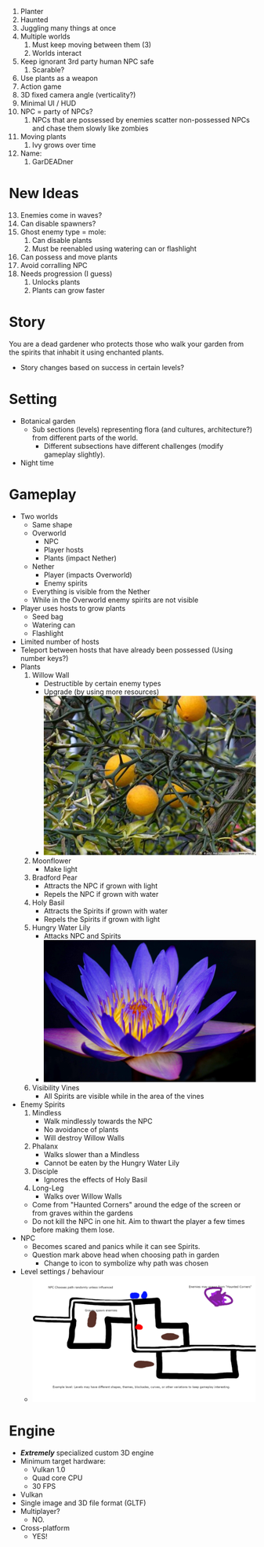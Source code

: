 1. Planter
2. Haunted
3. Juggling many things at once
4. Multiple worlds
    1. Must keep moving between them (3)
    2. Worlds interact
5. Keep ignorant 3rd party human NPC safe
    1. Scarable?
6. Use plants as a weapon
7. Action game
8. 3D fixed camera angle (verticality?)
9. Minimal UI / HUD
10. NPC = party of NPCs?
    1. NPCs that are possessed by enemies scatter non-possessed NPCs and chase them slowly like zombies
11. Moving plants
    1. Ivy grows over time
12. Name:
    1. GarDEADner

# New Ideas
13. Enemies come in waves?
14. Can disable spawners?
15. Ghost enemy type = mole:
    1. Can disable plants
    2. Must be reenabled using watering can or flashlight
16. Can possess and move plants
17. Avoid corralling NPC
18. Needs progression (I guess)
    1. Unlocks plants
    2. Plants can grow faster

# Story
You are a dead gardener who protects those who walk your garden from the spirits that inhabit it using enchanted plants.
- Story changes based on success in certain levels?

# Setting
- Botanical garden
    - Sub sections (levels) representing flora (and cultures, architecture?) from different parts of the world.
        - Different subsections have different challenges (modify gameplay slightly).
- Night time

# Gameplay
- Two worlds
    - Same shape
    - Overworld
        - NPC
        - Player hosts
        - Plants (impact Nether)
    - Nether
        - Player (impacts Overworld)
        - Enemy spirits
    - Everything is visible from the Nether
    - While in the Overworld enemy spirits are not visible
- Player uses hosts to grow plants
    - Seed bag
    - Watering can
    - Flashlight
- Limited number of hosts
- Teleport between hosts that have already been possessed (Using number keys?)
- Plants
    1. Willow Wall
        - Destructible by certain enemy types
        - Upgrade (by using more resources)
        - ![](img/WillowWall.jpg)
    2. Moonflower
        - Make light
    3. Bradford Pear
        - Attracts the NPC if grown with light
        - Repels the NPC if grown with water
    4. Holy Basil
        - Attracts the Spirits if grown with water
        - Repels the Spirits if grown with light
    5. Hungry Water Lily
        - Attacks NPC and Spirits
        - ![](img/HungryWaterlilly.jpg)
    6. Visibility Vines
        - All Spirits are visible while in the area of the vines
- Enemy Spirits
    1. Mindless
        - Walk mindlessly towards the NPC
        - No avoidance of plants
        - Will destroy Willow Walls
    2. Phalanx
        - Walks slower than a Mindless
        - Cannot be eaten by the Hungry Water Lily
    3. Disciple
        - Ignores the effects of Holy Basil
    4. Long-Leg
        - Walks over Willow Walls
    - Come from "Haunted Corners" around the edge of the screen or from graves within the gardens
    - Do not kill the NPC in one hit. Aim to thwart the player a few times before making them lose.
- NPC
    - Becomes scared and panics while it can see Spirits.
    - Question mark above head when choosing path in garden
        - Change to icon to symbolize why path was chosen
- Level settings / behaviour
    - ![](img/GameView.png)

# Engine
- ***Extremely*** specialized custom 3D engine
- Minimum target hardware:
    - Vulkan 1.0
    - Quad core CPU
    - 30 FPS
- Vulkan
- Single image and 3D file format (GLTF)
- Multiplayer?
    - NO.
- Cross-platform
    - YES!